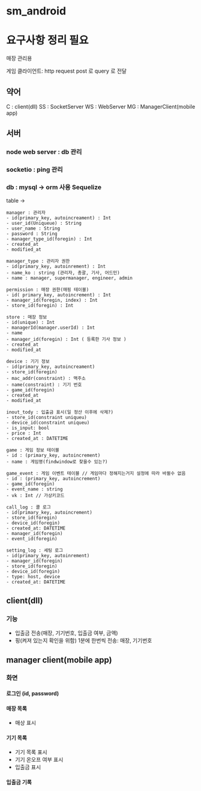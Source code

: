 # sm_android

# 요구사항 정리 필요

매장 관리용

게임 클라이언트: http request post 로 query 로 전달

## 약어

C : client(dll)
SS : SocketServer
WS : WebServer
MG : ManagerClient(mobile app)



## 서버 
### node web server : db 관리 

### socketio : ping 관리

### db : mysql -> orm 사용 Sequelize

  table -> 
    
    manager : 관리자 
    - id(primary_key, autoincreament) : Int
    - user_id(Uniqueue) : String
    - user_name : String
    - password : String
    - manager_type_id(foregin) : Int
    - created_at
    - modified_at

    manager_type : 관리자 권한
    - id(primary_key, autoinrement) : Int
    - name_ko : string (관리자, 총괄, 기사, 어드민)
    - name : manager, supermanager, engineer, admin
    
    permission : 매장 권한(매핑 테이블)
    - id( primary_key, autoincrement) : Int
    - manager_id(foregin, index) : Int
    - store_id(foregin) : Int
    
    store : 매장 정보
    - id(unique) : Int
    - managerId(manager.userId) : Int
    - name
    - manager_id(foregin) : Int ( 등록한 기사 정보 )
    - created_at
    - modified_at
            
    device : 기기 정보
    - id(primary_key, autoincreament)
    - store_id(foregin)
    - mac_addr(constraint) : 맥주소
    - name(constraint) : 기기 번호
    - game_id(foregin)
    - created_at
    - modified_at

    inout_tody : 입출금 표시(일 정산 이후에 삭제?)
    - store_id(constraint uniqueu)
    - device_id(constraint uniqueu)
    - is_input: bool
    - price : Int
    - created_at : DATETIME
   
    game : 게임 정보 테이블
    - id : (primary_key, autoincrement)
    - name : 게임명(findwindow로 찾을수 있는?)
    
    game_event : 게임 이벤트 테이블 // 게임마다 정해지는거지 설정에 따라 바뀔수 없음
    - id : (primary_key, autoincrement)
    - game_id(foregin)
    - event_name : string
    - vk : Int // 가상키코드
    
    call_log : 콜 로그
    - id(primary_key, autoincrement)
    - store_id(foregin)
    - device_id(foregin)
    - created_at: DATETIME
    - manager_id(foregin)
    - event_id(foregin)
    
    setting_log : 세팅 로그
    - id(primary_key, autoinrement)
    - manager_id(foregin)
    - store_id(foregin)
    - device_id(foregin)
    - type: host, device
    - created_at: DATETIME
    
## client(dll)

### 기능 

- 입출금 전송(매장, 기기번호, 입출금 여부, 금액)
- 핑(켜져 있는지 확인을 위함) 1분에 한번씩 전송: 매장, 기기번호

## manager client(mobile app)  

### 화면 

#### 로그인 (id, password)

#### 매장 목록
  - 매상 표시
#### 기기 목록
  - 기기 목록 표시
  - 기기 온오프 여부 표시
  - 입출금 표시

#### 입출금 기록






